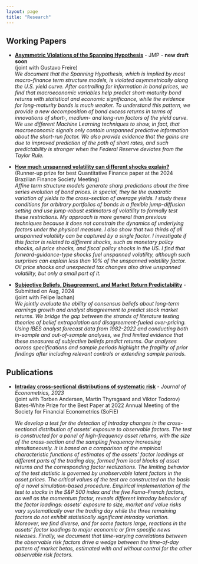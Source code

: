 ```yaml
---
layout: page
title: "Research"
---
```


## Working Papers
 * [**Asymmetric Violations of the Spanning Hypothesis**](https://papers.ssrn.com/sol3/papers.cfm?abstract_id=4679966) - JMP - **new draft soon** <br>
   (joint with Gustavo Freire) <br>
   *We document that the Spanning Hypothesis, which is implied by most macro-finance term structure models, is violated asymmetrically along the U.S. yield curve. After controlling for information in bond prices, we find that macroeconomic variables help predict short-maturity bond returns with statistical and economic significance, while the evidence for long-maturity bonds is much weaker. To understand this pattern, we provide a new decomposition of bond excess returns in terms of innovations of short-, medium- and long-run factors of the yield curve. We use different Machine Learning techniques to show, in fact, that macroeconomic signals only contain unspanned predictive information about the short-run factor. We also provide evidence that the gains are due to improved prediction of the path of short rates, and such predictability is stronger when the Federal Reserve deviates from the Taylor Rule.*

 * [**How much unspanned volatility can different shocks explain?**](https://papers.ssrn.com/sol3/papers.cfm?abstract_id=4878175)<br>
 (Runner-up prize for best Quantitative Finance paper at the 2024 Brazilian Finance Society Meeting) <br>
 *Affine term structure models generate sharp predictions about the time series evolution of bond prices. In special, they tie the quadratic variation of yields to the cross-section of average yields. I study these conditions for arbitrary portfolios of bonds in a flexible jump-diffusion setting and use jump-robust estimators of volatility to formally test these restrictions. My approach is more general than previous techniques because it does not constrain the dynamics of underlying factors under the physical measure. I also show that two thirds of all unspanned volatility can be captured by a single factor. I investigate if this factor is related to different shocks, such as monetary policy shocks, oil price shocks, and fiscal policy shocks in the US. I find that forward-guidance-type shocks fuel unspanned volatility, although such surprises can explain less than 10% of the unspanned volatility factor. Oil price shocks and unexpected tax changes also drive unspanned volatility, but only a small part of it.*
 
 * [**Subjective Beliefs, Disagreement, and Market Return Predictability**](https://ssrn.com/abstract=4751840) - Submitted on Aug, 2024 <br>
  (joint with Felipe Iachan) <br>
  *We jointly evaluate the ability of consensus beliefs about long-term earnings growth and analyst disagreement to predict stock market returns. We bridge the gap between the strands of literature testing theories of belief extrapolation and disagreement-fueled over-pricing. Using IBES analyst forecast data from 1982-2022 and conducting both in-sample and out-of-sample analyses, we find limited evidence that these measures of subjective beliefs predict returns. Our analyses across specifications and sample periods highlight the fragility of prior findings after including relevant controls or extending sample periods.*


## Publications
 * [**Intraday cross-sectional distributions of systematic risk**](https://www.sciencedirect.com/science/article/abs/pii/S0304407622002032) - *Journal of Econometrics, 2023* <br> 
(joint with Torben Andersen, Martin Thyrsgaard and Viktor Todorov) <br>
Bates-White Prize for the Best Paper at 2022 Annual Meeting of the Society for Financial Econometrics (SoFiE) <br>

    *We develop a test for the detection of intraday changes in the cross-sectional distribution of assets’ exposure to observable factors. The test is constructed for a panel of high-frequency asset returns, with the size of the cross-section and the sampling frequency increasing simultaneously. It is based on a comparison of the empirical characteristic functions of estimates of the assets’ factor loadings at different parts of the trading day, formed from local blocks of asset returns and the corresponding factor realizations. The limiting behavior of the test statistic is governed by unobservable latent factors in the asset prices. The critical values of the test are constructed on the basis of a novel simulation-based procedure. Empirical implementation of the test to stocks in the S&P 500 index and the five Fama–French factors, as well as the momentum factor, reveals different intraday behavior of the factor loadings: assets’ exposure to size, market and value risks vary systematically over the trading day while the three remaining factors do not exhibit statistically significant intraday variation. Moreover, we find diverse, and for some factors large, reactions in the assets’ factor loadings to major economic or firm specific news releases. Finally, we document that time-varying correlations between the observable risk factors drive a wedge between the time-of-day pattern of market betas, estimated with and without control for the other observable risk factors.*
